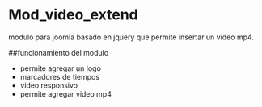 # Mod_video_extend
modulo para joomla basado en jquery que permite insertar un video mp4.

##funcionamiento del modulo
- permite agregar un logo  
- marcadores de tiempos
- video responsivo
- permite agregar video mp4
